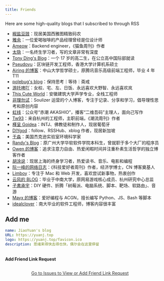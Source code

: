 ```yaml
---
title: Friends
---
```


Here are some high-quality blogs that I subscribed to through RSS

- [椒盐豆豉](https://blog.douchi.space)：现居美国西雅图精致码农
- [雅余](https://yayu.net/)：一位爱喝咖啡的产品经理曾经是位设计师
- [Ameow](https://ameow.xyz)：Backend engineer，《猫鱼周刊》作者
- [太隐](https://wangyurui.com)：一名终生学习者，写的文章非常有深度
- [Tony Ding's Blog](https://blog.tonyding.net/)：一个 17 岁的高二生，在公立高中国际部就读
- [Pseudoyu](https://pseudoyu.com/)：区块链开发工程师，香港大学计算机系硕士
- [Airing 的博客](https://blog.ursb.me/)：中山大学哲学硕士，原腾讯音乐高级前端工程师，毕业 4 年 T11
- [polebug's blog](https://polebug.github.io/)：保持思考｜等待｜斋戒
- [游托啤吖](https://ada3104.pages.dev/)：女权、宅、左、日饭、永远喜欢大野智、永远喜欢岚
- [This Cute World](https://thiscute.world/)：安徽建筑大学声学专业，全栈工程师
- [非理勿试](https://www.ntiy.com/)：Soulizer 运营的个人博客，专注于记录、分享和学习，倡导理性思考和原创内容
- [虹线](https://1q43.blog/)：公众号“赤潮 AKASHIO”，播客“二维吾码”主理人，面向己写作
- [Tw93](https://tw93.fun/)：来自杭州的工程师，主职前端，《潮流周刊》作者
- [槿呈 Goidea](https://justgoidea.com/)：INTJ、佛教徒和制作人，现居葡萄牙
- [DIYgod](https://diygod.cc/)：follow、RSSHub、xblog 作者，现居新加坡
- [于淼](https://yufree.cn/)：美国杰克逊实验室环境科学家
- [Randy's Blog](https://lutaonan.com/)：原广州大学华软软件学院本科生，曾就职于多个大厂的程序员
- [Owen 的博客](https://www.owenyoung.com/)：追求注意力自由、热爱闲暇时间并注重朴素生活哲学的独立博客作者
- [胡涂说](https://hutusi.com/)：现居上海的终身学习者，热爱读书、音乐、电影和编程
- [阮一峰的网络日志](https://www.ruanyifeng.com/)：《科技爱好者周刊》作者，经济学博士，CN 博客奠基人
- [Limboy](https://limboy.me/)：专注于 Mac 和 Web 开发，喜欢尝试新事物，热衷创作
- [云风的 BLOG](https://blog.codingnow.com/)：毕业于中南大学，原网易游戏核心成员、杭州研究中心总监
- [子書承宇](https://zishu.is-cool.dev)：DIY 硬件、折腾「树莓派、电脑系统、脚本、靶场、软路由」、音游
- [Mayx 的博客](https://mabbs.github.io/)：爱好编程与 ACGN，擅长编写 Python、JS、Bash 等脚本
- [idealclover](https://idealclover.top)：南大毕业的软件工程师，博客内容很丰富

## Add me

```yml
name: JiaoYuan's blog
URL: https://yuanj.top
logo: https://yuanj.top/favicon.ico
description: 思绪来得快去得也快，偶尔会在这里停留
```

<div class="widget comments-widget">
  <h4 class="widget__title">Add Friend Link Request</h4>
  <div id="comments" class="widget__content">
    <div id="comment-form">
      <a href="https://github.com/imjiaoyuan/imjiaoyuan.github.io/issues/new?title=Friend Link Request" 
         target="_blank"
         class="comment-link">
         Go to Issues to View or Add Friend Link Request
      </a>
    </div>
  </div>
</div>

<style>
.comments-widget {
  margin-top: 2rem;
}

#comment-form {
  text-align: center;
  padding: 10px 17px 10px 2px;
}

.comment-link {
  color: #333;
  text-decoration: underline;
}

.comment-link:hover {
  color: #666;
}
</style>

<script>
document.addEventListener('DOMContentLoaded', function() {
  const owner = 'imjiaoyuan';
  const repo = 'imjiaoyuan.github.io';
  const issueTitle = 'Friend Link Request';
  const btn = document.querySelector('.comment-link');

  async function checkIssue() {
    try {
      const response = await fetch(`https://api.github.com/search/issues?q=repo:${owner}/${repo}+"${issueTitle}"+in:title`);
      const data = await response.json();
      
      if (data.items && data.items.length > 0) {
        btn.href = data.items[0].html_url;
      }
    } catch (error) {
      console.error('Error checking issue:', error);
    }
  }

  checkIssue();
});
</script>
